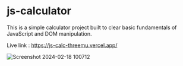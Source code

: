 # js-calculator
 This is a simple calculator project built to clear basic fundamentals of JavaScript and DOM manipulation.
 
 
 Live link : https://js-calc-threemu.vercel.app/

![Screenshot 2024-02-18 100712](https://github.com/Vargos98/js-calculator/assets/127929058/6590a05a-bdf7-48b7-9a7b-63c4c2efb953)

